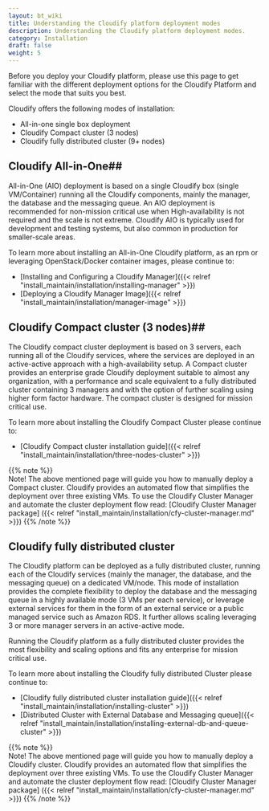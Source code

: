 ```yaml
---
layout: bt_wiki
title: Understanding the Cloudify platform deployment modes
description: Understanding the Cloudify platform deployment modes.
category: Installation
draft: false
weight: 5
---
```


Before you deploy your Cloudify platform, please use this page to get familiar with the different deployment options for the Cloudify Platform and select the mode that suits you best.

Cloudify offers the following modes of installation:

* All-in-one single box deployment
* Cloudify Compact cluster (3 nodes)
* Cloudify fully distributed cluster (9+ nodes)


## Cloudify All-in-One##

All-in-One (AIO) deployment is based on a single Cloudify box (single VM/Container) running all the Cloudify components, mainly the manager, the database and the messaging queue.
An AIO deployment is recommended for non-mission critical use when High-availability is not required and the scale is not extreme.
Cloudify AIO is typically used for development and testing systems, but also common in production for smaller-scale areas.

To learn more about installing an All-in-One Cloudify platform, as an rpm or leveraging OpenStack/Docker container images, please continue to:

* [Installing and Configuring a Cloudify Manager]({{< relref "install_maintain/installation/installing-manager" >}})
* [Deploying a Cloudify Manager Image]({{< relref "install_maintain/installation/manager-image" >}})


## Cloudify Compact cluster (3 nodes)##

The Cloudify compact cluster deployment is based on 3 servers, each running all of the Cloudify services, where the services are deployed in an active-active approach with a high-availability setup.
A Compact cluster provides an enterprise grade Cloudify deployment suitable to almost any organization, with a performance and scale equivalent to a fully distributed cluster containing 3 managers and with the option of further scaling using higher form factor hardware. The compact cluster is designed for mission critical use.

To learn more about installing the Cloudify Compact Cluster please continue to:

* [Cloudify Compact cluster installation guide]({{< relref "install_maintain/installation/three-nodes-cluster" >}})

{{% note %}}  
Note! The above mentioned page will guide you how to manually deploy a Compact cluster. Cloudify provides an automated flow that simplifies the deployment over three existing VMs. To use the Cloudify Cluster Manager and automate the cluster deployment flow read: [Cloudify Cluster Manager package] ({{< relref "install_maintain/installation/cfy-cluster-manager.md" >}})
{{% /note %}}


## Cloudify fully distributed cluster ##

The Cloudify platform can be deployed as a fully distributed cluster, running each of the Cloudify services (mainly the manager, the database, and the messaging queue) on a dedicated VM/node. This mode of installation provides the complete flexibility to deploy the database and the messaging queue in a highly available mode (3 VMs per each service), or leverage external services for them in the form of an external service or a public managed service such as Amazon RDS. It further allows scaling leveraging 3 or more manager servers in an active-active mode.

Running the Cloudify platform as a fully distributed cluster provides the most flexibility and scaling options and fits any enterprise for mission critical use.

To learn more about installing the Cloudify fully distributed Cluster please continue to:

* [Cloudify fully distributed cluster installation guide]({{< relref "install_maintain/installation/installing-cluster" >}})
* [Distributed Cluster with External Database and Messaging queue]({{< relref "install_maintain/installation/installing-external-db-and-queue-cluster" >}})

{{% note %}}  
Note! The above mentioned page will guide you how to manually deploy a Cloudify cluster. Cloudify provides an automated flow that simplifies the deployment over three existing VMs. To use the Cloudify Cluster Manager and automate the cluster deployment flow read: [Cloudify Cluster Manager package] ({{< relref "install_maintain/installation/cfy-cluster-manager.md" >}})
{{% /note %}}
